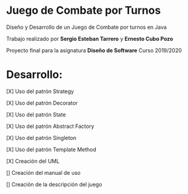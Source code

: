 # Juego de Combate por Turnos
Diseño y Desarrollo de un Juego de Combate por turnos en Java

Trabajo realizado por <b>Sergio Esteban Tarrero</b> y <b>Ernesto Cubo Pozo</b>

Proyecto final para la asignatura <b>Diseño de Software</b> Curso 2019/2020

# Desarrollo:

[X] Uso del patrón Strategy

[X] Uso del patrón Decorator
  
[X] Uso del patrón State
  
[X] Uso del patrón Abstract Factory
  
[X] Uso del patrón Singleton
  
[X] Uso del patrón Template Method

[X] Creación del UML

[] Creación del manual de uso

[] Creación de la descripción del juego
